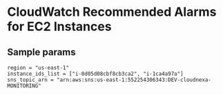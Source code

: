 # CloudWatch Recommended Alarms for EC2 Instances

## Sample params

```
region = "us-east-1"
instance_ids_list = ["i-0d05d08cbf8cb3ca2", "i-1ca4a97a"]
sns_topic_arn = "arn:aws:sns:us-east-1:552254306343:DEV-cloudnexa-MONITORING"
```